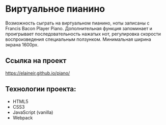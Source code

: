 # Виртуальное пианино
Возможность сыграть на виртуальном пианино, ноты записаны с Francis Bacon Player Piano. Дополнительная функция запоминает и проигрывает последовательность нажатых нот, регулировка скорости воспроизведения специальным ползунком.
Минимальная ширина экрана 1600px.

## Ссылка на проект
https://elaineir.github.io/piano/

## Технологии проекта:
* HTML5
* CSS3
* JavaScript (vanilla)
* Webpack

